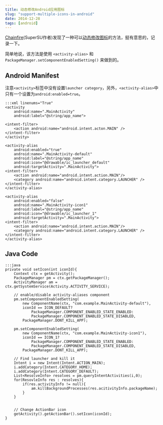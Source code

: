 ```yaml
---
title: 动态修改Android应用图标
slug: "support-multiple-icons-in-android"
date: 2014-12-28
tags: [android]
---
```

[Chainfire](www.chainfire.eu)(SuperSU作者)发现了一种可以[动态修改图标](www.chainfire.eu/articles/133/_TUT_Supporting_multiple_icons_in_your_app)的方法，挺有意思的，记录一下。

简单地说，该方法是使用 `<activity-alias>` 和 `PackageManager.setComponentEnabledSetting()` 来做到的。

## Android Manifest
注意`<activity>`标签中没有设置`launcher category`，另外，`<activity-alias>`中只有一个设置为`android:enabled=true`。

    :::xml linenums="True"
    <activity
        android:name=".MainActivity"
        android:label="@string/app_name">
        
    <intent-filter>
        <action android:name="android.intent.acton.MAIN" />
    </intent-filter>
    </activity>

    <activity-alias
        android:enabled="true"
        android:name=".MainActivity-default"
        android:label="@string/app_name"
        android:icon="@drawable/ic_launcher_default"
        android:targetActivity=".MainActivity">
    <intent-filter>
        <action android:name="android.intent.action.MAIN"/>
        <category android:name="android.intent.category.LAUNCHER" />
    </intent-filter>
    </activity-alias>

    <activity-alias
        android:enabled="false"
        android:name=".MainActivity-icon1"
        android:label="@string/app_name"
        android:icon="@drawable/ic_launcher_1"
        android:targetActivity=".MainActivity">
    <intent-filter>
        <action android:name="android.intent.action.MAIN"/>
        <category android:name="android.intent.category.LAUNCHER" />
    </intent-filter>
    </activity-alias>

## Java Code

    :::java
    private void setIcon(int iconId){
        Context ctx = getActivity();
        PackageManager pm = ctx.getPackageManager();
        ActivityManager am = ctx.getSystemService(Activity.ACTIVITY_SERVICE); 
        
        // enable/disable activity-aliases component
        pm.setComponentEnabledSetting(
            new ComponentName(ctx, "com.example.MainActivity-default"),
            iconId == ICON_DEFAULT?
                PackageManager.COMPONENT_ENABLED_STATE_ENABLED:
                PackageManager.COMPONENT_ENABLED_STATE_DISABLED,
            PackageManager.DONT_KILL_APP);

        pm.setComponentEnabledSetting(
            new ComponentName(ctx, "com.example.MainActivity-icon1"),
            iconId == ICON_1?
                PackageManager.COMPONENT_ENABLED_STATE_ENABLED:
                PackageManager.COMPONENT_ENABLED_STATE_DISABLED,
            PackageManager.DONT_KILL_APP);
        
        // Find launcher and kill it
        Intent i = new Intent(Intent.ACTION_MAIN);
        i.addCategory(Intent.CATEGORY_HOME);
        i.addCategory(Intent.CATEGORY_DEFAULT);
        List<ResolveInfo> resolves = pm.queryIntentActivities(i,0);
        for(ResovleInfo res : resolves){
            if(res.activityInfo != null){
                am.killBackgroundProcesses(res.acitivityInfo.packageName);
            }
        } 


        // Change ActionBar icon
        getActivity().getActionBar().setIcon(iconId);
    }


